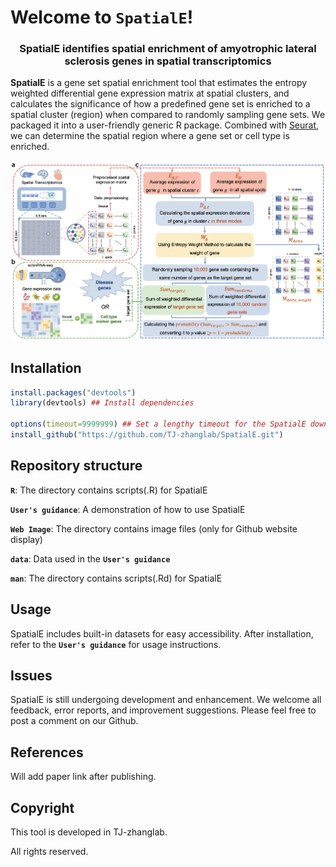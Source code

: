 # Welcome to **`SpatialE`**!

<p align="center">
  <h3 align="center">SpatialE identifies spatial enrichment of amyotrophic lateral sclerosis genes in spatial transcriptomics</h3>
</p>

**SpatialE** is a gene set spatial enrichment tool that estimates the entropy weighted differential gene expression matrix at spatial clusters, and calculates the significance of how a predefined gene set is enriched to a spatial cluster (region) when compared to randomly sampling gene sets. We packaged it into a user-friendly generic R package. Combined with [Seurat](https://satijalab.org/seurat/index.html), we can determine the spatial region where a gene set or cell type is enriched.

<img src="https://github.com/TJ-zhanglab/SpatialE/blob/master/Web%20Image/SpatialE%20workflow.png" width="1000"/>

## Installation

```r
install.packages("devtools")
library(devtools) ## Install dependencies

options(timeout=9999999) ## Set a lengthy timeout for the SpatialE download.
install_github("https://github.com/TJ-zhanglab/SpatialE.git")
```

## Repository structure

**`R`**: The directory contains scripts(.R) for SpatialE

**`User's guidance`**: A demonstration of how to use SpatialE

**`Web Image`**: The directory contains image files (only for Github website display)

**`data`**: Data used in the **`User's guidance`**

**`man`**: The directory contains scripts(.Rd) for SpatialE

## Usage

SpatialE includes built-in datasets for easy accessibility. After installation, refer to the **`User's guidance`** for usage instructions.

## Issues

SpatialE is still undergoing development and enhancement. We welcome all feedback, error reports, and improvement suggestions. Please feel free to post a comment on our Github.

## References

Will add paper link after publishing.

## Copyright

This tool is developed in TJ-zhanglab.

All rights reserved.


